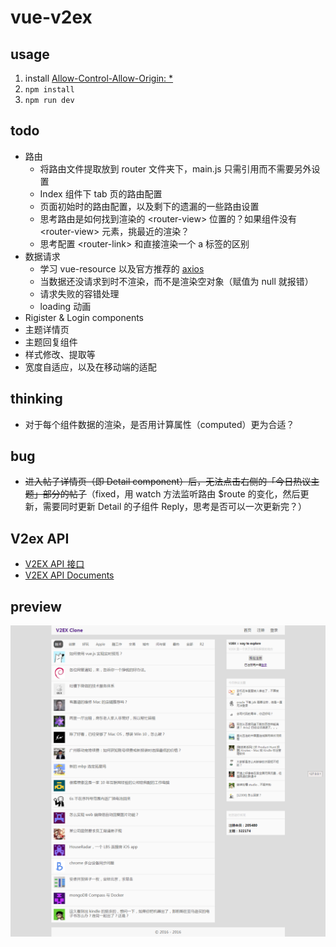 # vue-v2ex

## usage

1. install [Allow-Control-Allow-Origin: *](https://chrome.google.com/webstore/detail/allow-control-allow-origi/nlfbmbojpeacfghkpbjhddihlkkiljbi)
2. `npm install`
3. `npm run dev`

## todo

- 路由
  - 将路由文件提取放到 router 文件夹下，main.js 只需引用而不需要另外设置
  - Index 组件下 tab 页的路由配置
  - 页面初始时的路由配置，以及剩下的遗漏的一些路由设置
  - 思考路由是如何找到渲染的 \<router-view\> 位置的？如果组件没有 \<router-view\> 元素，挑最近的渲染？
  - 思考配置 \<router-link\> 和直接渲染一个 a 标签的区别
- 数据请求
  - 学习 vue-resource 以及官方推荐的 [axios](https://github.com/mzabriskie/axios)
  - 当数据还没请求到时不渲染，而不是渲染空对象（赋值为 null 就报错）
  - 请求失败的容错处理
  - loading 动画
- Rigister & Login components
- 主题详情页
- 主题回复组件
- 样式修改、提取等
- 宽度自适应，以及在移动端的适配

## thinking

- 对于每个组件数据的渲染，是否用计算属性（computed）更为合适？

## bug

- ~~进入帖子详情页（即 Detail component）后，无法点击右侧的「今日热议主题」部分的帖子~~（fixed，用 watch 方法监听路由 $route 的变化，然后更新，需要同时更新 Detail 的子组件 Reply，思考是否可以一次更新完？）


## V2ex API

- [V2EX API 接口](https://www.v2ex.com/p/7v9TEc53)
- [V2EX API Documents](https://gist.github.com/fanzeyi/6951803)


## preview

![](images/preview.png)
